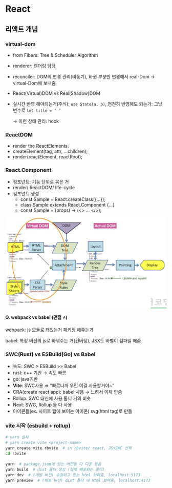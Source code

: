 # React

## 리액트 개념

### virtual-dom

- from Fibers: Tree & Scheduler Algorithm
- renderer: 렌더링 담당
- reconciler: DOM의 변경 관리(비동기), 바뀐 부분만 변경해서 real-Dom → virtual-Dom에 보내줌
- React(Virtual)DOM vs Real(Shadow)DOM
- 실시간 반영 해야되는거(주식): `use State(a, b)`, 천천히 반영해도 되는거: 그냥 변수로 `let title = ‘ ’`
    
    → 이런 상태 관리: hook
    

### ReactDOM

- render the ReactElements.
- createElement(tag, attr, …children);
- render(reactElement, reactRoot);

### React.Component

- 컴포넌트: 기능 단위로 묶은 거
- render/ ReactDOM/ life-cycle
- 컴포넌트 생성
    - const Sample = React.createClass({…});
    - class Sample extends React.Component {…}
    - const Sample = (props) => (<> … </>);

![react_1](react/1.png)

**Q. webpack vs babel (면접 ⭐)**

webpack: js 모듈로 돼있는거 패키징 해주는거

babel: 특정 버전의 js로 바꿔주는 거(컨버팅), JSX도 바벨이 컴파일  해줌

### **SWC(Rust) vs ESBuild(Go) vs Babel**

- 속도: SWC > ESBuild >> Babel
- rust: c++ 기반 → 속도 빠름
- go: java기반
- **Vite**: SWC사용 ⇒ “빠르니까 우린 이걸 사용할거야~”
- CRA(create react app): babel 사용 → 느려서 이제 안씀
- Rollup: SWC 대신에 사용 둘디 거의 비슷
- Next: SWC, Rollup 둘 다 사용
- 아이콘들(ex. 사이트 탭에 보이는 아이콘) svg(html tag)로 만듦

### vite 시작 (esbuild + rollup)

```bash
# yarn 설치
# yarn create vite <project-name>
yarn create vite rbvite  # in rbvite/ react, JS+SWC 선택
cd rbvite

yarn  # package.json에 있는 버전들 다 다운 받음
yarn build  # dist 폴더 생성 (실제 배포되는 폴더)
yarn dev  # (개발 버전) 수정하고 있는 html 보여줌, localhost:5173
yarn preview  # (배포 버전) dist 폴더 내 html 보여줌, localhost:4173
```